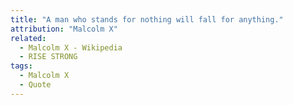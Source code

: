 ```yaml
---
title: "A man who stands for nothing will fall for anything."
attribution: "Malcolm X"
related:
  - Malcolm X - Wikipedia
  - RISE STRONG
tags:
  - Malcolm X
  - Quote
---
```


